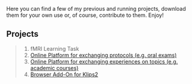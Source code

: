 Here you can find a few of my previous and running projects, download them for your own use or, of course, contribute to them.
Enjoy!

## Projects
>1. fMRI Learning Task
>2. [Online Platform for exchanging protocols (e.g. oral exams)](https://github.com/oreiner/Digitales_Skriptenzimmer.git)
>3. [Online Platform  for exchanging experiences on topics (e.g. academic courses)](https://github.com/oreiner/Wahlpflichtblock-Gutachter.git)
>4. [Browser Add-On for Klips2](https://github.com/oreiner/WPB-Gutacher-Notenspiegel.git)

